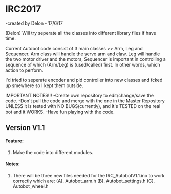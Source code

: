 # IRC2017
-created by Delon - 17/6/17

(Delon) Will try seperate all the classes into different library files if have time.

Current Autobot code consist of 3 main classes >> Arm, Leg and Sequencer.
Arm class will handle the servo arm and claw,
Leg will handle the two motor driver and the motors,
Sequencer is important in controlling a sequence of which (Arm/Leg) is (used/called) first. In other words, which action to perform.

I'd tried to seperate encoder and pid controller into new classes and fcked up smewhere so I kept them outside.

IMPORTANT NOTES!!!
-Create own repository to edit/change/save the code.
-Don't pull the code and merge with the one in the Master Repository UNLESS it is tested with NO BUGS(currently), and it's TESTED on the real bot and it WORKS. 
-Have fun playing with the code.

## Version V1.1

#### Feature:
1.	Make the code into different modules.

#### Notes:
1.	There will be three new files needed for the 
	IRC_AutobotV1.1.ino to work correctly which are:
	(A).	Autobot_arm.h
	(B).	Autobot_settings.h
	(C).	Autobot_wheel.h
